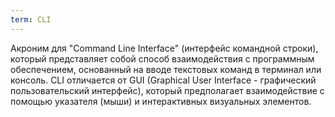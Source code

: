 ```yaml
---
term: CLI
---
```


Акроним для "Command Line Interface" (интерфейс командной строки), который представляет собой способ взаимодействия с программным обеспечением, основанный на вводе текстовых команд в терминал или консоль. CLI отличается от GUI (Graphical User Interface - графический пользовательский интерфейс), который предполагает взаимодействие с помощью указателя (мыши) и интерактивных визуальных элементов.
